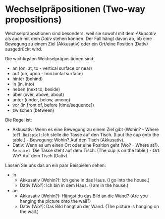 # Wechselpräpositionen (Two-way propositions)

Wechselpräpositionen sind besonders, weil sie sowohl mit dem *Akkusativ* als auch mit dem *Dativ* stehen können. Der Fall hängt davon ab, ob eine Bewegung zu einem Ziel (Akkusativ) oder ein Ort/eine Position (Dativ) ausgedrückt wird.

Die wichtigsten Wechselpräpositionen sind:

- an (on, at, to - vertical surface or near)
- auf (on, upon - horizontal surface)
- hinter (behind)
- in (in, into)
- neben (next to, beside)
- über (over, above, about)
- unter (under, below, among)
- vor (in front of, before [time/sequence])
- zwischen (between)

Die Regel ist:

- Akkusativ: Wenn es eine Bewegung zu einem Ziel gibt (Wohin? - Where to?).
    `Beispiel`: Ich stelle die Tasse auf den Tisch. (I put the cup onto the table.) - Bewegung: Wohin? Auf den Tisch (Akkusativ).
- Dativ: Wenn es um einen Ort oder eine Position geht (Wo? - Where at?).
    `Beispiel`: Die Tasse steht auf dem Tisch. (The cup is on the table.) - Ort: Wo? Auf dem Tisch (Dativ).

Lassen Sie uns das an ein paar Beispielen sehen:

- in
    - Akkusativ (Wohin?): Ich gehe in das Haus. (I go into the house.)
    - Dativ (Wo?): Ich bin in dem Haus. (I am in the house.)
- an
    - Akkusativ (Wohin?): Hängst du das Bild an die Wand? (Are you hanging the picture onto the wall?)
    - Dativ (Wo?): Das Bild hängt an der Wand. (The picture is hanging on the wall.)
